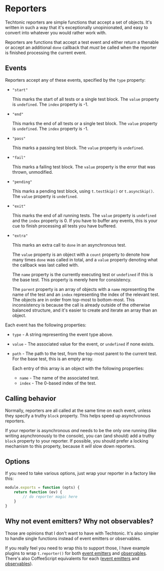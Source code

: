 # Reporters

Techtonic reporters are simple functions that accept a set of objects. It's written in such a way that it's exceptionally unopinionated, and easy to convert into whatever you would rather work with.

Reporters are functions that accept a test event and either return a thenable or accept an additional `done` callback that *must* be called when the reporter is finished processing the current event.

## Events

Reporters accept any of these events, specified by the `type` property:

- `"start"`

    This marks the start of all tests or a single test block. The `value` property is `undefined`. The `index` property is -1.

- `"end"`

    This marks the end of all tests or a single test block. The `value` property is `undefined`. The `index` property is -1.

- `"pass"`

    This marks a passing test block. The `value` property is `undefined`.

- `"fail"`

    This marks a failing test block. The `value` property is the error that was thrown, unmodified.

- `"pending"`

    This marks a pending test block, using `t.testSkip()` or `t.asyncSkip()`. The `value` property is `undefined`.

- `"exit"`

    This marks the end of all running tests. The `value` property is `undefined` and the `index` property is 0. If you have to buffer any events, this is your cue to finish processing all tests you have buffered.

- `"extra"`

    This marks an extra call to `done` in an asynchronous test.

    The `value` property is an object with a `count` property to denote how many times `done` was called in total, and a `value` property denoting what the callback was last called with.

    The `name` property is the currently executing test or `undefined` if this is the base test. This property is merely here for consistency.

    The `parent` property is an array of objects with a `name` representing the name of the test and an `index` representing the index of the relevant test. The objects are in order from top-most to bottom-most. This inconsistency is because the call is already outside of the otherwise balanced structure, and it's easier to create and iterate an array than an object.

Each event has the following properties:

- `type` - A string representing the event type above.

- `value` - The associated value for the event, or `undefined` if none exists.

- `path` - The path to the test, from the top-most parent to the current test. For the base test, this is an empty array.

    Each entry of this array is an object with the following properties:

    - `name` - The name of the associated test.
    - `index` - The 0-based index of the test.

## Calling behavior

Normally, reporters are all called at the same time on each event, unless they specify a truthy `block` property. This helps speed up asynchronous reporters.

If your reporter is asynchronous *and* needs to be the only one running (like writing asynchronously to the console), you can (and should) add a truthy `block` property to your reporter. If possible, you should prefer a locking mechanism to this property, because it *will* slow down reporters.

## Options

If you need to take various options, just wrap your reporter in a factory like this:

```js
module.exports = function (opts) {
    return function (ev) {
        // do reporter magic here
    }
}
```

## Why not event emitters? Why not observables?

Those are opinions that I don't want to have with Techtonic. It's also simpler to handle single functions instead of event emitters or observables.

If you really feel you need to wrap this to support those, I have example plugins to wrap `t.reporter()` for both [event emitters](./examples/ee-reporter.js) and [observables](./examples/observable-reporter.js). There's also CoffeeScript equivalents for each ([event emitters](./examples/ee-reporter.coffee) and [observables](./examples/observable-reporter.coffee)).
